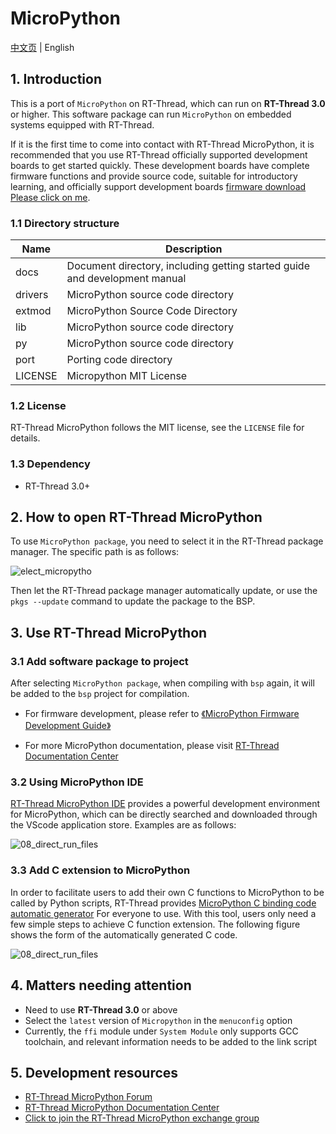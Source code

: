 # MicroPython

[中文页](README_ZH.md) | English

## 1. Introduction

This is a port of `MicroPython` on RT-Thread, which can run on **RT-Thread 3.0** or higher. This software package can run `MicroPython` on embedded systems equipped with RT-Thread.

If it is the first time to come into contact with RT-Thread MicroPython, it is recommended that you use RT-Thread officially supported development boards to get started quickly. These development boards have complete firmware functions and provide source code, suitable for introductory learning, and officially support development boards [firmware download Please click on me](https://www.rt-thread.org/qa/forum.php?mod=viewthread&tid=12305&extra=page%3D1%26filter%3Dtypeid%26typeid%3D20).

### 1.1 Directory structure

| Name | Description |
| ---- | ---- |
| docs | Document directory, including getting started guide and development manual |
| drivers | MicroPython source code directory |
| extmod | MicroPython Source Code Directory |
| lib | MicroPython source code directory |
| py | MicroPython source code directory |
| port | Porting code directory |
| LICENSE | Micropython MIT License |

### 1.2 License

RT-Thread MicroPython follows the MIT license, see the `LICENSE` file for details.

### 1.3 Dependency

- RT-Thread 3.0+

## 2. How to open RT-Thread MicroPython

To use `MicroPython package`, you need to select it in the RT-Thread package manager. The specific path is as follows:

![elect_micropytho](./docs/assets/select_micropython.png)

Then let the RT-Thread package manager automatically update, or use the `pkgs --update` command to update the package to the BSP.

## 3. Use RT-Thread MicroPython

### 3.1 Add software package to project

After selecting `MicroPython package`, when compiling with `bsp` again, it will be added to the `bsp` project for compilation.

* For firmware development, please refer to [《MicroPython Firmware Development Guide》](./docs/firmware-develop.md)

* For more MicroPython documentation, please visit [RT-Thread Documentation Center](https://www.rt-thread.org/document/site/submodules/micropython/docs/introduction/)


### 3.2 Using MicroPython IDE

[RT-Thread MicroPython IDE](https://marketplace.visualstudio.com/items?itemName=RT-Thread.rt-thread-micropython) provides a powerful development environment for MicroPython, which can be directly searched and downloaded through the VScode application store. Examples are as follows:

![08_direct_run_files](docs/assets/08_direct_run_files.gif)


### 3.3 Add C extension to MicroPython

In order to facilitate users to add their own C functions to MicroPython to be called by Python scripts, RT-Thread provides [MicroPython C binding code automatic generator](https://summerlife.github.io/RT-MicroPython-Generator/) For everyone to use. With this tool, users only need a few simple steps to achieve C function extension. The following figure shows the form of the automatically generated C code.

![08_direct_run_files](docs/assets/c-gen.png)

## 4. Matters needing attention

- Need to use **RT-Thread 3.0** or above
- Select the `latest` version of `Micropython` in the `menuconfig` option
- Currently, the `ffi` module under `System Module` only supports GCC toolchain, and relevant information needs to be added to the link script

## 5. Development resources

* [RT-Thread MicroPython Forum](https://www.rt-thread.org/qa/forum.php)
* [RT-Thread MicroPython Documentation Center](https://www.rt-thread.org/document/site/submodules/micropython/docs/introduction/)
* [Click to join the RT-Thread MicroPython exchange group](https://jq.qq.com/?_wv=1027&k=5EhyEjx)
